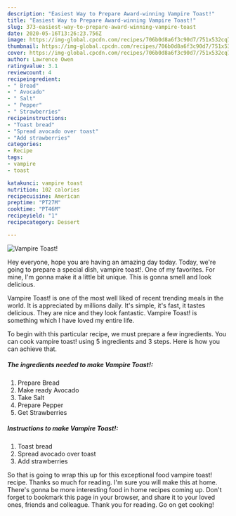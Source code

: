 ```yaml
---
description: "Easiest Way to Prepare Award-winning Vampire Toast!"
title: "Easiest Way to Prepare Award-winning Vampire Toast!"
slug: 373-easiest-way-to-prepare-award-winning-vampire-toast
date: 2020-05-16T13:26:23.756Z
image: https://img-global.cpcdn.com/recipes/706b0d8a6f3c90d7/751x532cq70/vampire-toast-recipe-main-photo.jpg
thumbnail: https://img-global.cpcdn.com/recipes/706b0d8a6f3c90d7/751x532cq70/vampire-toast-recipe-main-photo.jpg
cover: https://img-global.cpcdn.com/recipes/706b0d8a6f3c90d7/751x532cq70/vampire-toast-recipe-main-photo.jpg
author: Lawrence Owen
ratingvalue: 3.1
reviewcount: 4
recipeingredient:
- " Bread"
- " Avocado"
- " Salt"
- " Pepper"
- " Strawberries"
recipeinstructions:
- "Toast bread"
- "Spread avocado over toast"
- "Add strawberries"
categories:
- Recipe
tags:
- vampire
- toast

katakunci: vampire toast 
nutrition: 102 calories
recipecuisine: American
preptime: "PT27M"
cooktime: "PT46M"
recipeyield: "1"
recipecategory: Dessert

---
```



![Vampire Toast!](https://img-global.cpcdn.com/recipes/706b0d8a6f3c90d7/751x532cq70/vampire-toast-recipe-main-photo.jpg)

Hey everyone, hope you are having an amazing day today. Today, we're going to prepare a special dish, vampire toast!. One of my favorites. For mine, I'm gonna make it a little bit unique. This is gonna smell and look delicious.

Vampire Toast! is one of the most well liked of recent trending meals in the world. It is appreciated by millions daily. It's simple, it's fast, it tastes delicious. They are nice and they look fantastic. Vampire Toast! is something which I have loved my entire life.




To begin with this particular recipe, we must prepare a few ingredients. You can cook vampire toast! using 5 ingredients and 3 steps. Here is how you can achieve that.

<!--inarticleads1-->

##### The ingredients needed to make Vampire Toast!:

1. Prepare  Bread
1. Make ready  Avocado
1. Take  Salt
1. Prepare  Pepper
1. Get  Strawberries




<!--inarticleads2-->

##### Instructions to make Vampire Toast!:

1. Toast bread
1. Spread avocado over toast
1. Add strawberries




So that is going to wrap this up for this exceptional food vampire toast! recipe. Thanks so much for reading. I'm sure you will make this at home. There's gonna be more interesting food in home recipes coming up. Don't forget to bookmark this page in your browser, and share it to your loved ones, friends and colleague. Thank you for reading. Go on get cooking!
